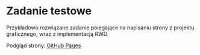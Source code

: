 # Zadanie testowe

Przykładowo rozwiązane zadanie polegające na napisaniu strony z projektu graficznego, wraz z implementacją RWD.

Podgląd strony: [GitHub Pages](https://mariuszx8.github.io/Zadanie-testowe/)
